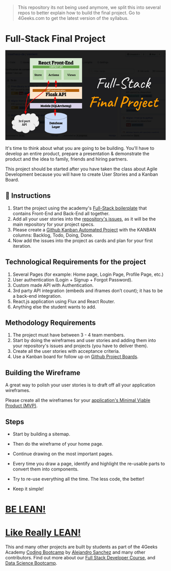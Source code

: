 > This repository its not being used anymore, we split this into several repos to better explain how to build the final project.
> Go to 4Geeks.com to get the latest version of the syllabus.

<!--hide-->
# Full-Stack Final Project
<!--endhide-->

![Final Project Architecture](https://github.com/4GeeksAcademy/final-project-full-stack/blob/main/docs/assets/preview.png?raw=true)

It's time to think about what you are going to be building. You'll have to develop an entire product, prepare a presentation & demonstrate the product and the idea to family, friends and hiring partners.

This project should be started after you have taken the class about Agile Development because you will have to create User Stories and a Kanban Board.

## 📝 Instructions

1. Start the project using the academy's [Full-Stack boilerplate](https://github.com/4GeeksAcademy/react-flask-hello) that contains Front-End and Back-End all together.
2. Add all your user stories into the [repository's issues](https://docs.github.com/en/issues/tracking-your-work-with-issues/about-issues), as it will be the main repository for your project specs.
3. Please create a [Github Kanban Automated Project](https://docs.github.com/en/issues/organizing-your-work-with-project-boards/managing-project-boards/about-project-boards) with the KANBAN columns: Backlog, Todo, Doing, Done.
4. Now add the issues into the project as cards and plan for your first iteration.


## Technological Requirements for the project

1. Several Pages (for example: Home page, Login Page, Profile Page, etc.)
2. User authentication (Login + Signup + Forgot Password).
3. Custom made API with Authentication.
4. 3rd party API integration (embeds and iframes don’t count); it has to be a back-end integration.
5. React.js application using Flux and React Router.
6. Anything else the student wants to add.


## Methodology Requirements

1. The project must have between 3 - 4 team members.
2. Start by doing the wireframes and user stories and adding them into your repository's issues and projects (you have to deliver them).
3. Create all the user stories with acceptance criteria.
4. Use a Kanban board for follow up on [Github Project Boards](https://docs.github.com/en/issues/organizing-your-work-with-project-boards/managing-project-boards/about-project-boards).


## Building the Wireframe

A great way to polish your user stories is to draft off all your application wireframes.

Please create all the wireframes for your [application's Minimal Viable Product (MVP)](https://www.youtube.com/watch?v=joNKkWPafZs).

## Steps

- Start by building a sitemap.

- Then do the wireframe of your home page.

- Continue drawing on the most important pages.

- Every time you draw a page, identify and highlight the re-usable parts to convert them into components.

- Try to re-use everything all the time. The less code, the better!
  
- Keep it simple!


# [BE LEAN!](https://www.youtube.com/watch?v=jBlrLqsjIDw)

# [Like Really LEAN!](https://www.youtube.com/watch?v=X2YoHFuWkqs)

This and many other projects are built by students as part of the 4Geeks Academy [Coding Bootcamp](https://4geeksacademy.com/us/coding-bootcamp) by [Alejandro Sanchez](https://twitter.com/alesanchezr) and many other contributors. Find out more about our [Full Stack Developer Course](https://4geeksacademy.com/us/coding-bootcamps/part-time-full-stack-developer), and [Data Science Bootcamp](https://4geeksacademy.com/us/coding-bootcamps/datascience-machine-learning).
